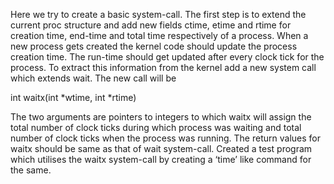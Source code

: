 Here we try to create a basic system-call. The first step is to extend the
current proc structure and add new fields ctime, etime and rtime for
creation time, end-time and total time respectively of a process. 
When a new process gets created the kernel code should update the process
creation time. The run-time should get updated after every clock tick for
the process. To extract this information from the kernel add a new system
call which extends wait. The new call will be

 int waitx(int *wtime, int *rtime)
 
The two arguments are pointers to integers to which waitx will assign the
total number of clock ticks during which process was waiting and total
number of clock ticks when the process was running. The return values for
waitx should be same as that of wait system-call.
Created a test program which utilises the waitx system-call by creating a
‘time’ like command for the same. 
